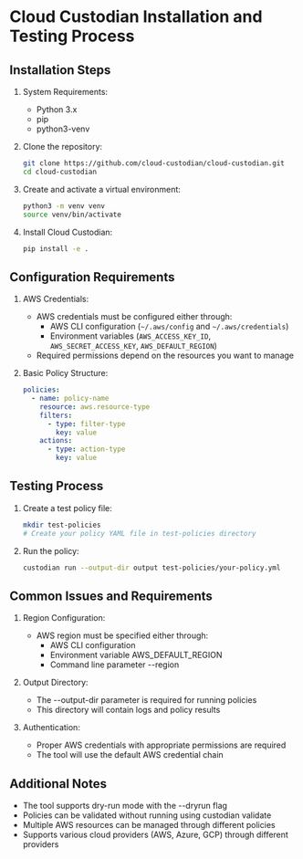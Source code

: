 # Cloud Custodian Installation and Testing Process

## Installation Steps

1. System Requirements:
   - Python 3.x
   - pip
   - python3-venv

2. Clone the repository:
   ```bash
   git clone https://github.com/cloud-custodian/cloud-custodian.git
   cd cloud-custodian
   ```

3. Create and activate a virtual environment:
   ```bash
   python3 -m venv venv
   source venv/bin/activate
   ```

4. Install Cloud Custodian:
   ```bash
   pip install -e .
   ```

## Configuration Requirements

1. AWS Credentials:
   - AWS credentials must be configured either through:
     - AWS CLI configuration (`~/.aws/config` and `~/.aws/credentials`)
     - Environment variables (`AWS_ACCESS_KEY_ID`, `AWS_SECRET_ACCESS_KEY`, `AWS_DEFAULT_REGION`)
   - Required permissions depend on the resources you want to manage

2. Basic Policy Structure:
   ```yaml
   policies:
     - name: policy-name
       resource: aws.resource-type
       filters:
         - type: filter-type
           key: value
       actions:
         - type: action-type
           key: value
   ```

## Testing Process

1. Create a test policy file:
   ```bash
   mkdir test-policies
   # Create your policy YAML file in test-policies directory
   ```

2. Run the policy:
   ```bash
   custodian run --output-dir output test-policies/your-policy.yml
   ```

## Common Issues and Requirements

1. Region Configuration:
   - AWS region must be specified either through:
     - AWS CLI configuration
     - Environment variable AWS_DEFAULT_REGION
     - Command line parameter --region

2. Output Directory:
   - The --output-dir parameter is required for running policies
   - This directory will contain logs and policy results

3. Authentication:
   - Proper AWS credentials with appropriate permissions are required
   - The tool will use the default AWS credential chain

## Additional Notes

- The tool supports dry-run mode with the --dryrun flag
- Policies can be validated without running using custodian validate
- Multiple AWS resources can be managed through different policies
- Supports various cloud providers (AWS, Azure, GCP) through different providers